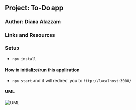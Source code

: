 ## Project: To-Do app

### Author: Diana Alazzam

### Links and Resources

<!-- - [submission PR](https://github.com/diana96alazzam-401-advanced-javascript/resty/pull/12) -->
<!-- - [ci/cd](http://xyz.com) (GitHub Actions) 
- [back-end server url](http://xyz.com) (when applicable)  -->
<!-- - [front-end application-netlify](https://priceless-swirles-872b5b.netlify.app/)  -->


### Setup

- `npm install`

#### How to initialize/run this application

- `npm start` and it will redirect you to `http://localhost:3000/`


#### UML

![UML](./assets/todo-uml.png)


